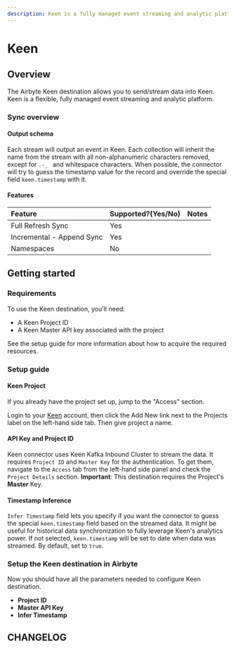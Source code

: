 ```yaml
---
description: Keen is a fully managed event streaming and analytic platform.
---
```


# Keen

## Overview

The Airbyte Keen destination allows you to send/stream data into Keen. Keen is a flexible, fully managed event streaming and analytic platform.

### Sync overview

#### Output schema

Each stream will output an event in Keen. Each collection will inherit the name from the stream with all non-alphanumeric characters removed, except for `.-_ ` and whitespace characters. When possible, the connector will try to guess the timestamp value for the record and override the special field `keen.timestamp` with it.


#### Features

| Feature | Supported?\(Yes/No\) | Notes |
| :--- | :--- | :--- |
| Full Refresh Sync | Yes |  |
| Incremental - Append Sync | Yes |  |
| Namespaces | No |  |

## Getting started

### Requirements

To use the Keen destination, you'll need:

* A Keen Project ID
* A Keen Master API key associated with the project

See the setup guide for more information about how to acquire the required resources.

### Setup guide

#### Keen Project

If you already have the project set up, jump to the "Access" section.

Login to your [Keen](https://keen.io/) account, then click the Add New link next to the Projects label on the left-hand side tab. Then give project a name.


#### API Key and Project ID 

Keen connector uses Keen Kafka Inbound Cluster to stream the data. It requires `Project ID` and `Master Key` for the authentication. To get them, navigate to the `Access` tab from the left-hand side panel and check the `Project Details` section.
**Important**: This destination requires the Project's **Master** Key.

#### Timestamp Inference

`Infer Timestamp` field lets you specify if you want the connector to guess the special `keen.timestamp` field based on the streamed data. It might be useful for historical data synchronization to fully leverage Keen's analytics power. If not selected, `keen.timestamp` will be set to date when data was streamed. By default, set to `true`.

### Setup the Keen destination in Airbyte

Now you should have all the parameters needed to configure Keen destination.

* **Project ID**
* **Master API Key**
* **Infer Timestamp**

## CHANGELOG


